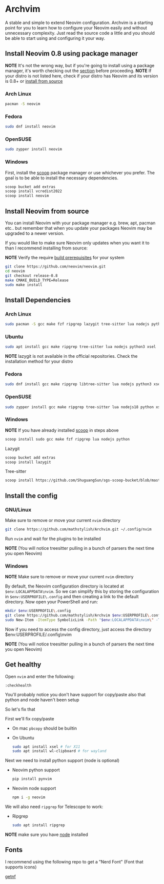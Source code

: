 # Archvim 
A stable and simple to extend Neovim configuration. Archvim is a starting point for you to learn how to configure your Neovim easily and without unnecessary complexity. Just read the source code a little and you should be able to start using and configuring it your way.
## Install Neovim 0.8 using package manager
**NOTE** It's not the wrong way, but if you're going to install using a package manager, it's worth checking out the [section](#install-neovim-from-source) before proceeding.
**NOTE** If your distro is not listed here, check if your distro has Neovim and its version is 0.8+ or [install from source](#install-neovim-from-source)
### Arch Linux
```sh
pacman -S neovim
```
### Fedora
```sh
sudo dnf install neovim 
```
### OpenSUSE
```sh
sudo zypper install neovim
```
### Windows
First, install the [scoop](https://scoop.sh/) package manager or use whichever you prefer. The goal is to be able to install the necessary dependencies.
```sh
scoop bucket add extras
scoop install vcredist2022
scoop install neovim
```
## Install Neovim from source
You can install Neovim with your package manager e.g. brew, apt, pacman etc.. but remember that when you update your packages Neovim may be upgraded to a newer version.

If you would like to make sure Neovim only updates when you want it to than I recommend installing from source:

**NOTE** Verify the require [build prerequisites](https://github.com/neovim/neovim/wiki/Building-Neovim#build-prerequisites) for your system
```sh
git clone https://github.com/neovim/neovim.git
cd neovim
git checkout release-0.8
make CMAKE_BUILD_TYPE=Release
sudo make install
```
## Install Dependencies
### Arch Linux
```sh
sudo pacman -S gcc make fzf ripgrep lazygit tree-sitter lua nodejs python xsel
```
### Ubuntu
```sh
sudo apt install gcc make ripgrep tree-sitter lua nodejs python3 xsel
```
**NOTE** lazygit is not available in the official repositories. Check the installation method for your distro
### Fedora
```sh
sudo dnf install gcc make ripgrep libtree-sitter lua nodejs python3 xsel
```
### OpenSUSE
```sh
sudo zypper install gcc make ripgrep tree-sitter lua nodejs18 python xsel
```
### Windows
**NOTE** If you have already installed [scoop](https://scoop.sh) in steps above
```sh
scoop install sudo gcc make fzf ripgrep lua nodejs python
```
Lazygit
```sh
scoop bucket add extras
scoop install lazygit
```
Tree-sitter
```sh
scoop install https://github.com/ShuguangSun/sgs-scoop-bucket/blob/master/bucket/tree-sitter.json
```
## Install the config
### GNU/Linux
Make sure to remove or move your current `nvim` directory
```sh
git clone https://github.com/mathstylish/Archvim.git ~/.config/nvim
```
Run `nvim` and wait for the plugins to be installed

**NOTE** (You will notice treesitter pulling in a bunch of parsers the next time you open Neovim)
### Windows
**NOTE** Make sure to remove or move your current `nvim` directory

By default, the Neovim configuration directory is located at `$env:LOCALAPPDATA\nvim`. So we can simplify this by storing the configuration in `$env:USERPROFILE\.config` and then creating a link to the default directory.
Now open your PowerShell and run:
```sh
mkdir $env:USERPROFILE\.config
git clone https://github.com/mathstylish/Archvim $env:USERPROFILE\.config\nvim
sudo New-Item -ItemType SymbolicLink -Path "$env:LOCALAPPDATA\nvim\" -Target "$env:USERPROFILE\.config\nvim\"
```
Now if you need to access the config directory, just access the directory $env:USERPROFILE/.config\nvim

**NOTE** (You will notice treesitter pulling in a bunch of parsers the next time you open Neovim)

## Get healthy

Open `nvim` and enter the following:

```
:checkhealth
```

You'll probably notice you don't have support for copy/paste also that python and node haven't been setup

So let's fix that

First we'll fix copy/paste

- On mac `pbcopy` should be builtin

- On Ubuntu

  ```sh
  sudo apt install xsel # for X11
  sudo apt install wl-clipboard # for wayland
  ```

Next we need to install python support (node is optional)

- Neovim python support

  ```sh
  pip install pynvim
  ```

- Neovim node support

  ```sh
  npm i -g neovim
  ```

We will also need `ripgrep` for Telescope to work:

- Ripgrep

  ```sh
  sudo apt install ripgrep
  ```

**NOTE** make sure you have [node](https://nodejs.org/en/) installed

## Fonts

I recommend using the following repo to get a "Nerd Font" (Font that supports icons)

[getnf](https://github.com/ronniedroid/getnf)
